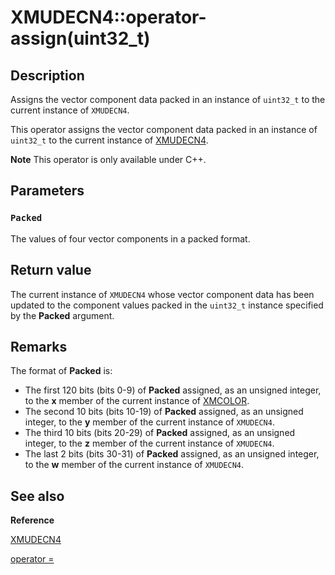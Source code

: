 # XMUDECN4::operator-assign(uint32_t)

## Description

Assigns the vector component data packed in an instance of `uint32_t` to the current
instance of `XMUDECN4`.

This operator assigns the vector component data packed in an instance of `uint32_t` to
the current instance of [XMUDECN4](https://learn.microsoft.com/windows/win32/api/directxpackedvector/ns-directxpackedvector-xmudecn4).

**Note** This operator is only available under C++.

## Parameters

### `Packed`

The values of four vector components in a packed format.

## Return value

The current instance of `XMUDECN4` whose vector component data has been
updated to the component values packed in the `uint32_t` instance specified by
the **Packed** argument.

## Remarks

The format of **Packed** is:

* The first 120 bits (bits 0-9) of **Packed** assigned, as an unsigned
  integer, to the **x** member of the current instance of
  [XMCOLOR](https://learn.microsoft.com/windows/desktop/api/directxpackedvector/ns-directxpackedvector-xmcolor).
* The second 10 bits (bits 10-19) of **Packed** assigned, as an unsigned
  integer, to the **y** member of the current instance of
  `XMUDECN4`.
* The third 10 bits (bits 20-29) of **Packed** assigned, as an unsigned
  integer, to the **z** member of the current instance of
  `XMUDECN4`.
* The last 2 bits (bits 30-31) of **Packed** assigned, as an unsigned
  integer, to the **w** member of the current instance of
  `XMUDECN4`.

## See also

**Reference**

[XMUDECN4](https://learn.microsoft.com/windows/win32/api/directxpackedvector/ns-directxpackedvector-xmudecn4)

[operator =](https://msdn.microsoft.com/b5cb7c96-68c2-4d6b-8ed7-a44651c681b5)